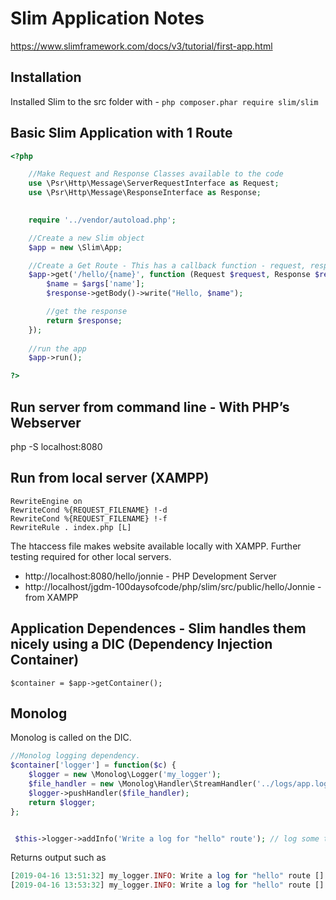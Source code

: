 
# Slim Application Notes

https://www.slimframework.com/docs/v3/tutorial/first-app.html

## Installation

Installed Slim to the src folder with - ```php composer.phar require slim/slim```

## Basic Slim Application with 1 Route

```php
<?php 

    //Make Request and Response Classes available to the code
    use \Psr\Http\Message\ServerRequestInterface as Request;
    use \Psr\Http\Message\ResponseInterface as Response;

    
    require '../vendor/autoload.php';

    //Create a new Slim object
    $app = new \Slim\App;

    //Create a Get Route - This has a callback function - request, response, array of arguments.
    $app->get('/hello/{name}', function (Request $request, Response $response, array $args) {
        $name = $args['name'];
        $response->getBody()->write("Hello, $name");

        //get the response
        return $response;
    });
    
    //run the app
    $app->run();

?>
```

## Run server from command line - With PHP’s Webserver

php -S localhost:8080

## Run from local server (XAMPP)

```.htaccess
RewriteEngine on
RewriteCond %{REQUEST_FILENAME} !-d
RewriteCond %{REQUEST_FILENAME} !-f
RewriteRule . index.php [L]
```

The htaccess file makes website available locally with XAMPP.  Further testing required for other local servers.
+ http://localhost:8080/hello/jonnie - PHP Development Server
+ http://localhost/jgdm-100daysofcode/php/slim/src/public/hello/Jonnie - from XAMPP

## Application Dependences - Slim handles them nicely using a DIC (Dependency Injection Container) 

```$container = $app->getContainer();```

## Monolog

Monolog is called on the DIC.

```php
//Monolog logging dependency.
$container['logger'] = function($c) {
    $logger = new \Monolog\Logger('my_logger');
    $file_handler = new \Monolog\Handler\StreamHandler('../logs/app.log');
    $logger->pushHandler($file_handler);
    return $logger;
};


 $this->logger->addInfo('Write a log for "hello" route'); // log some text on the route
```

Returns output such as 

```php
[2019-04-16 13:51:32] my_logger.INFO: Write a log for "hello" route [] []
[2019-04-16 13:53:32] my_logger.INFO: Write a log for "hello" route [] []

```
